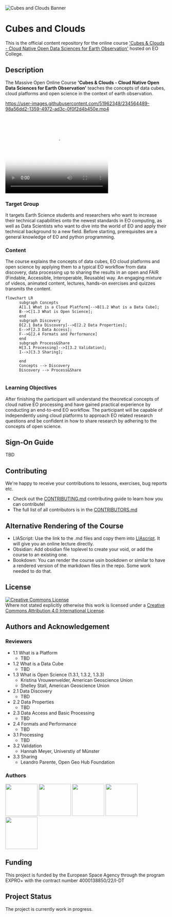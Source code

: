 ![Cubes and Clouds Banner](https://github.com/EO-College/cubes-and-clouds/blob/main/icons/cnc_3icons.svg "Cubes and Clouds Banner")

# Cubes and Clouds
This is the official content repository for the online course ['Cubes &amp; Clouds - Cloud Native Open Data Sciences for Earth Observation'](https://eo-college.org/courses/cubes-and-clouds) hosted on EO College.

## Description
The Massive Open Online Course **'Cubes &amp; Clouds - Cloud Native Open Data Sciences for Earth Observation'** teaches the concepts of data cubes, cloud platforms and open science in the context of earth observation. 

https://user-images.githubusercontent.com/51962348/234564489-98a56dd2-1359-4972-ad3c-0f0f2d4b450e.mp4

<video width="320" height="240" controls poster="https://github.com/EO-College/cubes-and-clouds/assets/51962348/e5e791f6-3bce-465f-9a66-b31c556aa7f4" source src="https://user-images.githubusercontent.com/51962348/234564489-98a56dd2-1359-4972-ad3c-0f0f2d4b450e.mp4" type="video/mp4"></video>

### Target Group
It targets Earth Science students and researchers who want to increase their technical capabilities onto the newest standards in EO computing, as well as Data Scientists who want to dive into the world of EO and apply their technical background to a new field.  Before starting, prerequisites are a general knowledge of EO and python programming.

### Content
The course explains the concepts of data cubes, EO cloud platforms and open science by applying them to a typical EO workflow from data discovery, data processing up to sharing the results in an open and FAIR (Findable, Accessible, Interoperable, Reusable) way. An engaging mixture of videos, animated content, lectures, hands-on exercises and quizzes transmits the content.

```mermaid
flowchart LR
      subgraph Concepts
      A[1.1 What is a Cloud Platform]-->B[1.2 What is a Data Cube];
      B-->C[1.3 What is Open Science];
      end
      subgraph Discovery
      D[2.1 Data Discovery]-->E[2.2 Data Properties];
      E-->F[2.3 Data Access];
      F-->G[2.4 Formats and Performance]
      end
      subgraph Process&Share
      H[3.1 Processing]-->I[3.2 Validation];
      I-->J[3.3 Sharing];

      end
      Concepts --> Discovery
      Discovery --> Process&Share
      
```


### Learning Objectives
After finishing the participant will understand the theoretical concepts of cloud native EO processing and have gained practical experience by conducting an end-to-end EO workflow. The participant will be capable of independently using cloud platforms to approach EO related research questions and be confident in how to share research by adhering to the concepts of open science.

## Sign-On Guide
TBD

## Contributing
We're happy to receive your contributions to lessons, exercises, bug reports etc.
- Check out the [CONTRIBUTING.md](CONTRIBUTING.md) contributing guide to learn how you can contribute! 
- The full list of all contributors is in the [CONTRIBUTORS.md](CONTRIBUTORS.md)

## Alternative Rendering of the Course
- LIAScript: Use the link to the .md files and copy them into [LIAscript](https://liascript.github.io/). It will give you an online lecture directly.
- Obsidian: Add obsidian file toplevel to create your void, or add the course to an existing one.
- Bookdown: You can render the course usin bookdown or similar to have a rendered version of the markdown files in the repo. Some work needed to do that.

## License
<a rel="license" href="http://creativecommons.org/licenses/by/4.0/"><img alt="Creative Commons License" style="border-width:0" src="https://i.creativecommons.org/l/by/4.0/88x31.png" /></a><br />Where not stated explicitly otherwise this work is licensed under a <a rel="license" href="http://creativecommons.org/licenses/by/4.0/">Creative Commons Attribution 4.0 International License</a>.

## Authors and Acknowledgement
### Reviewers
- 1.1 What is a Platform
  - TBD  
- 1.2 What is a Data Cube
  - TBD
- 1.3 What is Open Science (1.3.1, 1.3.2, 1.3.3)
  - Kristina Vrouwenvelder, American Geoscience Union
  - Shelley Stall, American Geoscience Union
- 2.1 Data Discovery
  - TBD
- 2.2 Data Properties
  - TBD 
- 2.3 Data Access and Basic Processing
  - TBD
- 2.4 Formats and Performance
  - TBD
- 3.1 Processing
  - TBD
- 3.2 Validation
  - Hannah Meyer, Universtiy of Münster
- 3.3 Sharing
  - Leandro Parente, Open Geo Hub Foundation

### Authors
<a href="https://www.esa.int/"><img src="https://eo-college.org/wp-content/uploads/2023/03/ESA_logo_2020_Deep_cropped-300x113.png" width="100"></a>   <a href="https://www.eurac.edu/en"><img src="https://upload.wikimedia.org/wikipedia/commons/9/9b/Eurac_Research_-_logo.png" width="100"></a>   <a href="http://ignite-education.io"><img src="http://ignite-education.io/assets/images/ignite_logo-scaled.jpg" width="100"></a>   <a href="https://eox.at/"><img src="https://eox.at/EOX_Logo.svg" width="100"></a>   <a href="https://jonaseberle.de"><img src="https://eo-college.org/wp-content/uploads/2023/03/logo_jonas-eberle.png" width="100"></a> 

## Funding
This project is funded by the European Space Agency through the program EXPRO+ with the contract number 4000138850/22/I-DT

## Project Status
The project is currently work in progress.


